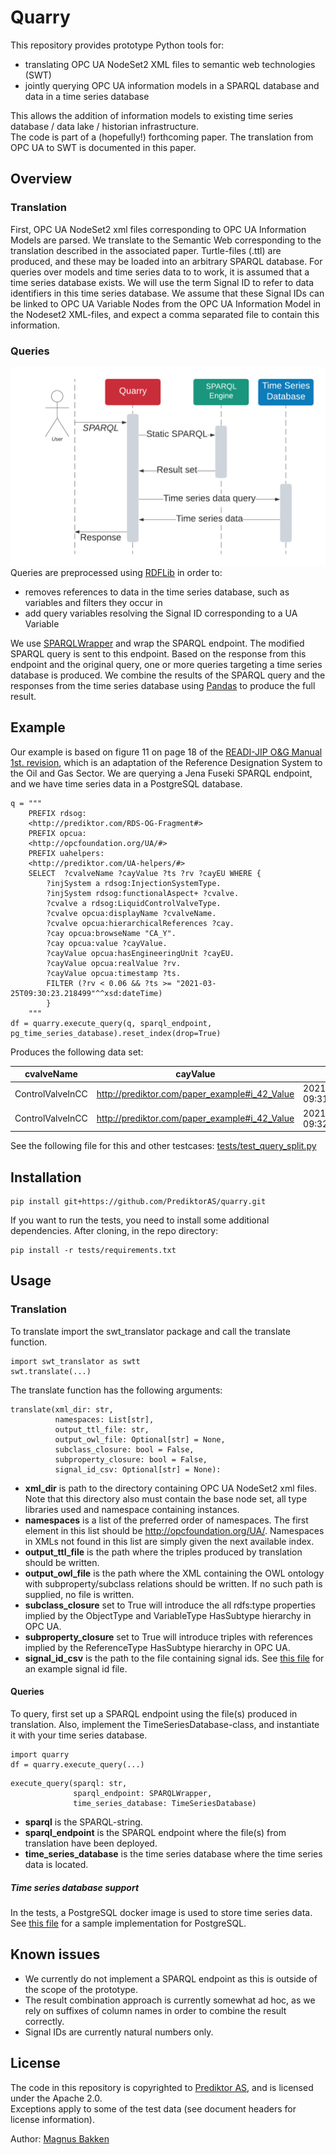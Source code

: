# Quarry
This repository provides prototype Python tools for: 
- translating OPC UA NodeSet2 XML files to semantic web technologies (SWT) 
- jointly querying OPC UA information models in a SPARQL database and data in a time series database

This allows the addition of information models to existing time series database / data lake / historian infrastructure.\
The code is part of a (hopefully!) forthcoming paper. The translation from OPC UA to SWT is documented in this paper.
## Overview
### Translation
First, OPC UA NodeSet2 xml files corresponding to OPC UA Information Models are parsed. We translate to the Semantic Web corresponding to the translation described in the associated paper. 
Turtle-files (.ttl) are produced, and these may be loaded into an arbitrary SPARQL database. For queries over models and time series data to to work, it is assumed that a time series database exists. 
We will use the term Signal ID to refer to data identifiers in this time series database. We assume that these Signal IDs can be linked to OPC UA Variable Nodes from the OPC UA Information Model in the Nodeset2 XML-files, and expect a comma separated file to contain this information.
### Queries
![](images/sequence.png)\
Queries are preprocessed using [RDFLib](https://github.com/RDFLib/rdflib) in order to: 
- removes references to data in the time series database, such as variables and filters they occur in
- add query variables resolving the Signal ID corresponding to a UA Variable

We use [SPARQLWrapper](https://github.com/RDFLib/sparqlwrapper) and wrap the SPARQL endpoint. 
The modified SPARQL query is sent to this endpoint. Based on the response from this endpoint and the original query, one or more queries targeting a time series database is produced.
We combine the results of the SPARQL query and the responses from the time series database using [Pandas](https://github.com/pandas-dev/pandas) to produce the full result.
## Example
Our example is based on figure 11 on page 18 of the [READI-JIP O&G Manual 1st. revision](https://readi-jip.org/wp-content/uploads/2020/06/RDS-OG-Manual-revision-1st-revision-2020-06-19.pdf), which is an adaptation of the Reference Designation System to the Oil and Gas Sector. 
We are querying a Jena Fuseki SPARQL endpoint, and we have time series data in a PostgreSQL database.

```
q = """
    PREFIX rdsog: 
    <http://prediktor.com/RDS-OG-Fragment#>
    PREFIX opcua: 
    <http://opcfoundation.org/UA/#>
    PREFIX uahelpers: 
    <http://prediktor.com/UA-helpers/#>
    SELECT  ?cvalveName ?cayValue ?ts ?rv ?cayEU WHERE {
        ?injSystem a rdsog:InjectionSystemType.
        ?injSystem rdsog:functionalAspect+ ?cvalve. 
        ?cvalve a rdsog:LiquidControlValveType.
        ?cvalve opcua:displayName ?cvalveName.
        ?cvalve opcua:hierarchicalReferences ?cay.
        ?cay opcua:browseName "CA_Y".
        ?cay opcua:value ?cayValue.
        ?cayValue opcua:hasEngineeringUnit ?cayEU.
        ?cayValue opcua:realValue ?rv.
        ?cayValue opcua:timestamp ?ts.
        FILTER (?rv < 0.06 && ?ts >= "2021-03-25T09:30:23.218499"^^xsd:dateTime)
        }
    """
df = quarry.execute_query(q, sparql_endpoint, pg_time_series_database).reset_index(drop=True)
```
Produces the following data set:

| cvalveName | cayValue | ts | rv | cayEU |
| ---------------- |--------------------------------------------- | -------------------------- | ---- | - |
| ControlValveInCC |http://prediktor.com/paper_example#i_42_Value | 2021-03-25 09:31:23.218498 | 0.01 | % |
| ControlValveInCC |http://prediktor.com/paper_example#i_42_Value | 2021-03-25 09:32:23.218498 | 0.011 | % |

See the following file for this and other testcases: [tests/test_query_split.py](https://github.com/PrediktorAS/quarry/blob/main/tests/test_query_split.py)

## Installation
```
pip install git+https://github.com/PrediktorAS/quarry.git
```
If you want to run the tests, you need to install some additional dependencies.
After cloning, in the repo directory:
```
pip install -r tests/requirements.txt
```
## Usage
### Translation
To translate import the swt_translator package and call the translate function.
```
import swt_translator as swtt
swt.translate(...)
```
The translate function has the following arguments:
```
translate(xml_dir: str, 
          namespaces: List[str], 
          output_ttl_file: str, 
          output_owl_file: Optional[str] = None,
          subclass_closure: bool = False, 
          subproperty_closure: bool = False,
          signal_id_csv: Optional[str] = None):
```
- **xml_dir** is path to the directory containing OPC UA NodeSet2 xml files. Note that this directory also must contain the base node set, all type libraries used and namespace containing instances. 
- **namespaces** is a list of the preferred order of namespaces. The first element in this list should be http://opcfoundation.org/UA/. Namespaces in XMLs not found in this list are simply given the next available index.
- **output_ttl_file** is the path where the triples produced by translation should be written.
- **output_owl_file** is the path where the XML containing the OWL ontology with subproperty/subclass relations should be written. If no such path is supplied, no file is written. 
- **subclass_closure** set to True will introduce the all rdfs:type properties implied by the ObjectType and VariableType HasSubtype hierarchy in OPC UA. 
- **subproperty_closure** set to True will introduce triples with references implied by the ReferenceType HasSubtype hierarchy in OPC UA.
- **signal_id_csv** is the path to the file containing signal ids. See [this file](https://github.com/PrediktorAS/quarry/blob/main/tests/input_data/query_split/signal_ids.csv) for an example signal id file. 

#### Queries
To query, first set up a SPARQL endpoint using the file(s) produced in translation.
Also, implement the TimeSeriesDatabase-class, and instantiate it with your time series database.
```
import quarry
df = quarry.execute_query(...)
```
```
execute_query(sparql: str, 
              sparql_endpoint: SPARQLWrapper,
              time_series_database: TimeSeriesDatabase)
```
- **sparql** is the SPARQL-string.
- **sparql_endpoint** is the SPARQL endpoint where the file(s) from translation have been deployed.
- **time_series_database** is the time series database where the time series data is located.

##### Time series database support
In the tests, a PostgreSQL docker image is used to store time series data.
See [this file](https://github.com/PrediktorAS/quarry/blob/main/tests/postgresql_time_series_database.py) for a sample implementation for PostgreSQL.

## Known issues
- We currently do not implement a SPARQL endpoint as this is outside of the scope of the prototype. 
- The result combination approach is currently somewhat ad hoc, as we rely on suffixes of column names in order to combine the result correctly.
- Signal IDs are currently natural numbers only.  
## License
The code in this repository is copyrighted to [Prediktor AS](http://prediktor.com), and is licensed under the Apache 2.0. \
Exceptions apply to some of the test data (see document headers for license information). 

Author:
[Magnus Bakken](https://magbak.github.io)


